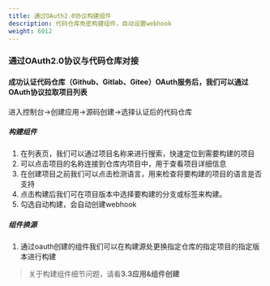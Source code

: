 ```yaml
---
title: 通过OAuth2.0协议构建组件
description: 代码仓库免密构建组件，自动设置webhook
weight: 6012
---
```


### 通过OAuth2.0协议与代码仓库对接
#### 成功认证代码仓库（Github、Gitlab、Gitee）OAuth服务后，我们可以通过OAuth协议拉取项目列表
   进入控制台→创建应用→源码创建→选择认证后的代码仓库
   
   ##### 构建组件 

   1. 在列表页，我们可以通过项目名称来进行搜索，快速定位到需要构建的项目
   2. 可以点击项目的名称连接到仓库内项目中，用于查看项目详细信息
   3. 在创建项目之前我们可以点击检测语言，用来检查将要构建的项目的语言是否支持
   4. 点击构建后我们可在项目版本中选择要构建的分支或标签来构建。
   5. 勾选自动构建，会自动创建webhook
   
   
   ##### 组件换源
   
   1. 通过oauth创建的组件我们可以在构建源处更换指定仓库的指定项目的指定版本进行构建

   > 关于构建组件细节问题，请看**3.3应用&组件创建**

